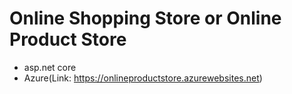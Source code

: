 # Online Shopping Store or Online Product Store
- asp.net core
- Azure(Link: https://onlineproductstore.azurewebsites.net)
